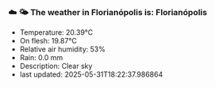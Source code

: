 ### ☁️ 🌤️  The weather in Florianópolis is: Florianópolis

- Temperature: 20.39°C
- On flesh: 19.87°C
- Relative air humidity: 53%
- Rain: 0.0 mm
- Description: Clear sky
- last updated: 2025-05-31T18:22:37.986864
